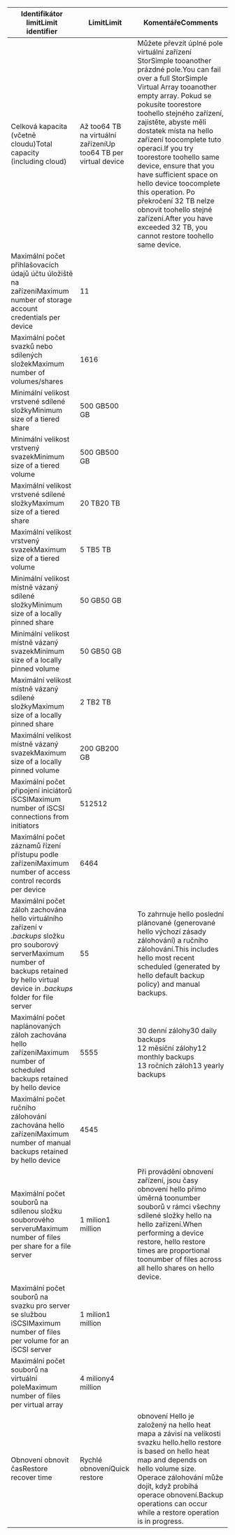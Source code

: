 

| <span data-ttu-id="786a9-101">**Identifikátor limit**</span><span class="sxs-lookup"><span data-stu-id="786a9-101">**Limit identifier**</span></span> | <span data-ttu-id="786a9-102">**Limit**</span><span class="sxs-lookup"><span data-stu-id="786a9-102">**Limit**</span></span> | <span data-ttu-id="786a9-103">**Komentáře**</span><span class="sxs-lookup"><span data-stu-id="786a9-103">**Comments**</span></span> |
| --- | --- | --- |
| <span data-ttu-id="786a9-104">Celková kapacita (včetně cloudu)</span><span class="sxs-lookup"><span data-stu-id="786a9-104">Total capacity (including cloud)</span></span> |<span data-ttu-id="786a9-105">Až too64 TB na virtuální zařízení</span><span class="sxs-lookup"><span data-stu-id="786a9-105">Up too64 TB per virtual device</span></span> |<span data-ttu-id="786a9-106">Můžete převzít úplné pole virtuální zařízení StorSimple tooanother prázdné pole.</span><span class="sxs-lookup"><span data-stu-id="786a9-106">You can fail over a full StorSimple Virtual Array tooanother empty array.</span></span> <span data-ttu-id="786a9-107">Pokud se pokusíte toorestore toohello stejného zařízení, zajistěte, abyste měli dostatek místa na hello zařízení toocomplete tuto operaci.</span><span class="sxs-lookup"><span data-stu-id="786a9-107">If you try toorestore toohello same device, ensure that you have sufficient space on hello device toocomplete this operation.</span></span> <span data-ttu-id="786a9-108">Po překročení 32 TB nelze obnovit toohello stejné zařízení.</span><span class="sxs-lookup"><span data-stu-id="786a9-108">After you have exceeded 32 TB, you cannot restore toohello same device.</span></span> |
| <span data-ttu-id="786a9-109">Maximální počet přihlašovacích údajů účtu úložiště na zařízení</span><span class="sxs-lookup"><span data-stu-id="786a9-109">Maximum number of storage account credentials per device</span></span> |<span data-ttu-id="786a9-110">1</span><span class="sxs-lookup"><span data-stu-id="786a9-110">1</span></span> | |
| <span data-ttu-id="786a9-111">Maximální počet svazků nebo sdílených složek</span><span class="sxs-lookup"><span data-stu-id="786a9-111">Maximum number of volumes/shares</span></span> |<span data-ttu-id="786a9-112">16</span><span class="sxs-lookup"><span data-stu-id="786a9-112">16</span></span> | |
| <span data-ttu-id="786a9-113">Minimální velikost vrstvené sdílené složky</span><span class="sxs-lookup"><span data-stu-id="786a9-113">Minimum size of a tiered share</span></span> |<span data-ttu-id="786a9-114">500 GB</span><span class="sxs-lookup"><span data-stu-id="786a9-114">500 GB</span></span> | |
| <span data-ttu-id="786a9-115">Minimální velikost vrstvený svazek</span><span class="sxs-lookup"><span data-stu-id="786a9-115">Minimum size of a tiered volume</span></span> |<span data-ttu-id="786a9-116">500 GB</span><span class="sxs-lookup"><span data-stu-id="786a9-116">500 GB</span></span> | |
| <span data-ttu-id="786a9-117">Maximální velikost vrstvené sdílené složky</span><span class="sxs-lookup"><span data-stu-id="786a9-117">Maximum size of a tiered share</span></span> |<span data-ttu-id="786a9-118">20 TB</span><span class="sxs-lookup"><span data-stu-id="786a9-118">20 TB</span></span> | |
| <span data-ttu-id="786a9-119">Maximální velikost vrstvený svazek</span><span class="sxs-lookup"><span data-stu-id="786a9-119">Maximum size of a tiered volume</span></span> |<span data-ttu-id="786a9-120">5 TB</span><span class="sxs-lookup"><span data-stu-id="786a9-120">5 TB</span></span> | |
| <span data-ttu-id="786a9-121">Minimální velikost místně vázaný sdílené složky</span><span class="sxs-lookup"><span data-stu-id="786a9-121">Minimum size of a locally pinned share</span></span> |<span data-ttu-id="786a9-122">50 GB</span><span class="sxs-lookup"><span data-stu-id="786a9-122">50 GB</span></span> | |
| <span data-ttu-id="786a9-123">Minimální velikost místně vázaný svazek</span><span class="sxs-lookup"><span data-stu-id="786a9-123">Minimum size of a locally pinned volume</span></span> |<span data-ttu-id="786a9-124">50 GB</span><span class="sxs-lookup"><span data-stu-id="786a9-124">50 GB</span></span> | |
| <span data-ttu-id="786a9-125">Maximální velikost místně vázaný sdílené složky</span><span class="sxs-lookup"><span data-stu-id="786a9-125">Maximum size of a locally pinned share</span></span> |<span data-ttu-id="786a9-126">2 TB</span><span class="sxs-lookup"><span data-stu-id="786a9-126">2 TB</span></span> | |
| <span data-ttu-id="786a9-127">Maximální velikost místně vázaný svazek</span><span class="sxs-lookup"><span data-stu-id="786a9-127">Maximum size of a locally pinned volume</span></span> |<span data-ttu-id="786a9-128">200 GB</span><span class="sxs-lookup"><span data-stu-id="786a9-128">200 GB</span></span> | |
| <span data-ttu-id="786a9-129">Maximální počet připojení iniciátorů iSCSI</span><span class="sxs-lookup"><span data-stu-id="786a9-129">Maximum number of iSCSI connections from initiators</span></span> |<span data-ttu-id="786a9-130">512</span><span class="sxs-lookup"><span data-stu-id="786a9-130">512</span></span> | |
| <span data-ttu-id="786a9-131">Maximální počet záznamů řízení přístupu podle zařízení</span><span class="sxs-lookup"><span data-stu-id="786a9-131">Maximum number of access control records per device</span></span> |<span data-ttu-id="786a9-132">64</span><span class="sxs-lookup"><span data-stu-id="786a9-132">64</span></span> | |
| <span data-ttu-id="786a9-133">Maximální počet záloh zachována hello virtuálního zařízení v *.backups* složku pro souborový server</span><span class="sxs-lookup"><span data-stu-id="786a9-133">Maximum number of backups retained by hello virtual device in *.backups* folder for file server</span></span> |<span data-ttu-id="786a9-134">5</span><span class="sxs-lookup"><span data-stu-id="786a9-134">5</span></span> |<span data-ttu-id="786a9-135">To zahrnuje hello poslední plánované (generované hello výchozí zásady zálohování) a ručního zálohování.</span><span class="sxs-lookup"><span data-stu-id="786a9-135">This includes hello most recent scheduled (generated by hello default backup policy) and manual backups.</span></span> |
| <span data-ttu-id="786a9-136">Maximální počet naplánovaných záloh zachována hello zařízení</span><span class="sxs-lookup"><span data-stu-id="786a9-136">Maximum number of scheduled backups retained by hello device</span></span> |<span data-ttu-id="786a9-137">55</span><span class="sxs-lookup"><span data-stu-id="786a9-137">55</span></span> |<span data-ttu-id="786a9-138">30 denní zálohy</span><span class="sxs-lookup"><span data-stu-id="786a9-138">30 daily backups</span></span><br><span data-ttu-id="786a9-139">12 měsíční zálohy</span><span class="sxs-lookup"><span data-stu-id="786a9-139">12 monthly backups</span></span><br><span data-ttu-id="786a9-140">13 ročních záloh</span><span class="sxs-lookup"><span data-stu-id="786a9-140">13 yearly backups</span></span> |
| <span data-ttu-id="786a9-141">Maximální počet ručního zálohování zachována hello zařízení</span><span class="sxs-lookup"><span data-stu-id="786a9-141">Maximum number of manual backups retained by hello device</span></span> |<span data-ttu-id="786a9-142">45</span><span class="sxs-lookup"><span data-stu-id="786a9-142">45</span></span> | |
| <span data-ttu-id="786a9-143">Maximální počet souborů na sdílenou složku souborového serveru</span><span class="sxs-lookup"><span data-stu-id="786a9-143">Maximum number of files per share for a file server</span></span> |<span data-ttu-id="786a9-144">1 milion</span><span class="sxs-lookup"><span data-stu-id="786a9-144">1 million</span></span> |<span data-ttu-id="786a9-145">Při provádění obnovení zařízení, jsou časy obnovení hello přímo úměrná toonumber souborů v rámci všechny sdílené složky hello na hello zařízení.</span><span class="sxs-lookup"><span data-stu-id="786a9-145">When performing a device restore, hello restore times are proportional toonumber of files across all hello shares on hello device.</span></span> |
| <span data-ttu-id="786a9-146">Maximální počet souborů na svazku pro server se službou iSCSI</span><span class="sxs-lookup"><span data-stu-id="786a9-146">Maximum number of files per volume for an iSCSI server</span></span> |<span data-ttu-id="786a9-147">1 milion</span><span class="sxs-lookup"><span data-stu-id="786a9-147">1 million</span></span> | |
| <span data-ttu-id="786a9-148">Maximální počet souborů na virtuální pole</span><span class="sxs-lookup"><span data-stu-id="786a9-148">Maximum number of files per virtual array</span></span> |<span data-ttu-id="786a9-149">4 miliony</span><span class="sxs-lookup"><span data-stu-id="786a9-149">4 million</span></span> | |
| <span data-ttu-id="786a9-150">Obnovení obnovit čas</span><span class="sxs-lookup"><span data-stu-id="786a9-150">Restore recover time</span></span> |<span data-ttu-id="786a9-151">Rychlé obnovení</span><span class="sxs-lookup"><span data-stu-id="786a9-151">Quick restore</span></span> |<span data-ttu-id="786a9-152">obnovení Hello je založený na hello heat mapa a závisí na velikosti svazku hello.</span><span class="sxs-lookup"><span data-stu-id="786a9-152">hello restore is based on hello heat map and depends on hello volume size.</span></span><br><span data-ttu-id="786a9-153">Operace zálohování může dojít, když probíhá operace obnovení.</span><span class="sxs-lookup"><span data-stu-id="786a9-153">Backup operations can occur while a restore operation is in progress.</span></span> |

